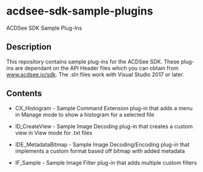 # acdsee-sdk-sample-plugins
ACDSee SDK Sample Plug-Ins


## Description

This repository contains sample plug-ins for the ACDSee SDK. These plug-ins are dependant on the API Header files which you can obtain from www.acdsee.io/sdk. The .sln files work with Visual Studio 2017 or later.


## Contents


* CX_Histogram         -   Sample Command Extension plug-in that adds a menu in Manage mode to show a histogram for a selected file

* ID_CreateView        -   Sample Image Decoding plug-in that creates a custom view in View mode for .txt files

* IDE_MetadataBitmap   -   Sample Image Decoding/Encoding plug-in that implements a custom format based off bitmap with added metadata

* IF_Sample            -   Sample Image Filter plug-in that adds multiple custom filters


